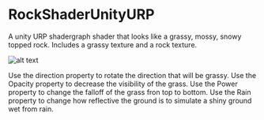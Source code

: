 # RockShaderUnityURP
A unity URP shadergraph shader that looks like a grassy, mossy, snowy topped rock.
Includes a grassy texture and a rock texture.

![alt text](https://github.com/SentientDragon5/RockShaderUnityURP/blob/main/RockShaderDemo.gif?raw=true)

Use the direction property to rotate the direction that will be grassy.
Use the Opacity property to decrease the visibility of the grass.
Use the Power property to change the falloff of the grass fron top to bottom.
Use the Rain property to change how reflective the ground is to simulate a shiny ground wet from rain.
